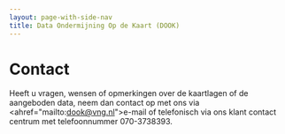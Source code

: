```yaml
---
layout: page-with-side-nav
title: Data Ondermijning Op de Kaart (DOOK)
---
```

# Contact

Heeft u vragen, wensen of opmerkingen over de kaartlagen of de aangeboden data, neem dan contact op met ons via <ahref="mailto:dook@vng.nl">e-mail</a> of telefonisch via ons klant contact centrum met telefoonnummer 070-3738393.
